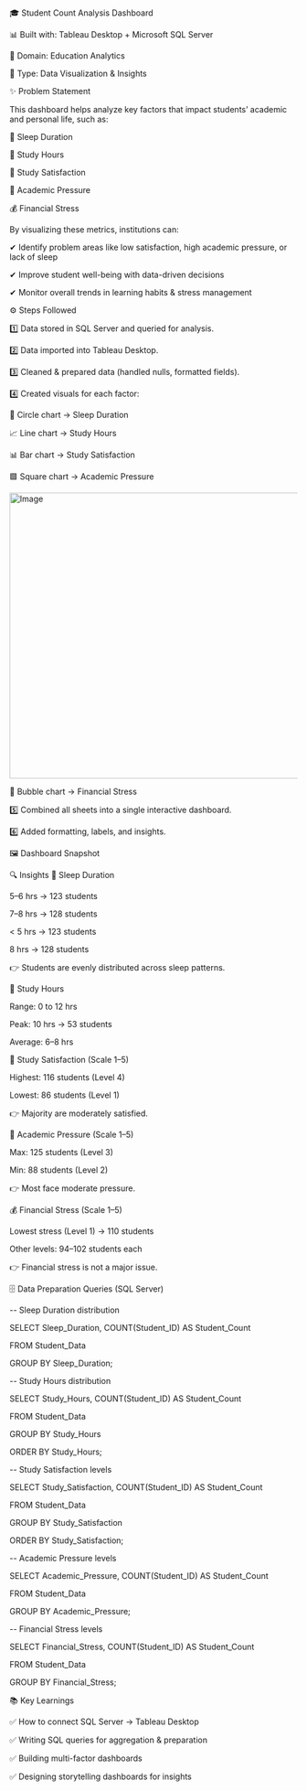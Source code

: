🎓 Student Count Analysis Dashboard

📊 Built with: Tableau Desktop + Microsoft SQL Server

📂 Domain: Education Analytics

🔗 Type: Data Visualization & Insights

✨ Problem Statement

This dashboard helps analyze key factors that impact students’ academic and personal life, such as:

🛌 Sleep Duration

📖 Study Hours

🙂 Study Satisfaction

🎯 Academic Pressure

💰 Financial Stress

By visualizing these metrics, institutions can:

✔ Identify problem areas like low satisfaction, high academic pressure, or lack of sleep

✔ Improve student well-being with data-driven decisions

✔ Monitor overall trends in learning habits & stress management

⚙️ Steps Followed

1️⃣ Data stored in SQL Server and queried for analysis.

2️⃣ Data imported into Tableau Desktop.

3️⃣ Cleaned & prepared data (handled nulls, formatted fields).

4️⃣ Created visuals for each factor:

🔵 Circle chart → Sleep Duration

📈 Line chart → Study Hours

📊 Bar chart → Study Satisfaction

🟪 Square chart → Academic Pressure

<img width="1000" height="500" alt="Image" src="https://github.com/user-attachments/assets/8169b70f-b4e8-4c2e-ba16-55a8ee94a6a8" />

🔴 Bubble chart → Financial Stress

5️⃣ Combined all sheets into a single interactive dashboard.

6️⃣ Added formatting, labels, and insights.

🖼️ Dashboard Snapshot

🔍 Insights
🛌 Sleep Duration

5–6 hrs → 123 students

7–8 hrs → 128 students

< 5 hrs → 123 students

8 hrs → 128 students

👉 Students are evenly distributed across sleep patterns.

📖 Study Hours

Range: 0 to 12 hrs

Peak: 10 hrs → 53 students

Average: 6–8 hrs

🙂 Study Satisfaction (Scale 1–5)

Highest: 116 students (Level 4)

Lowest: 86 students (Level 1)

👉 Majority are moderately satisfied.

🎯 Academic Pressure (Scale 1–5)

Max: 125 students (Level 3)

Min: 88 students (Level 2)

👉 Most face moderate pressure.

💰 Financial Stress (Scale 1–5)

Lowest stress (Level 1) → 110 students

Other levels: 94–102 students each

👉 Financial stress is not a major issue.

🗄️ Data Preparation Queries (SQL Server)

-- Sleep Duration distribution

SELECT Sleep_Duration, COUNT(Student_ID) AS Student_Count

FROM Student_Data

GROUP BY Sleep_Duration;

-- Study Hours distribution

SELECT Study_Hours, COUNT(Student_ID) AS Student_Count

FROM Student_Data

GROUP BY Study_Hours

ORDER BY Study_Hours;

-- Study Satisfaction levels

SELECT Study_Satisfaction, COUNT(Student_ID) AS Student_Count

FROM Student_Data

GROUP BY Study_Satisfaction

ORDER BY Study_Satisfaction;

-- Academic Pressure levels

SELECT Academic_Pressure, COUNT(Student_ID) AS Student_Count

FROM Student_Data

GROUP BY Academic_Pressure;

-- Financial Stress levels

SELECT Financial_Stress, COUNT(Student_ID) AS Student_Count

FROM Student_Data

GROUP BY Financial_Stress;

📚 Key Learnings

✅ How to connect SQL Server → Tableau Desktop

✅ Writing SQL queries for aggregation & preparation

✅ Building multi-factor dashboards

✅ Designing storytelling dashboards for insights
